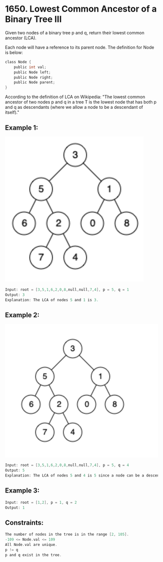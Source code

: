 # 1650. Lowest Common Ancestor of a Binary Tree III


Given two nodes of a binary tree p and q, return their lowest common ancestor (LCA).

Each node will have a reference to its parent node. The definition for Node is below:

```c
class Node {
    public int val;
    public Node left;
    public Node right;
    public Node parent;
}
```
According to the definition of LCA on Wikipedia: "The lowest common ancestor of two nodes p and q in a tree T is the lowest node that has both p and q as descendants (where we allow a node to be a descendant of itself)."

 

## Example 1:

![alt text](image.png)

```c
Input: root = [3,5,1,6,2,0,8,null,null,7,4], p = 5, q = 1
Output: 3
Explanation: The LCA of nodes 5 and 1 is 3.
```

## Example 2:

![alt text](image-1.png)
```c
Input: root = [3,5,1,6,2,0,8,null,null,7,4], p = 5, q = 4
Output: 5
Explanation: The LCA of nodes 5 and 4 is 5 since a node can be a descendant of itself according to the LCA definition.
```

## Example 3:

```c
Input: root = [1,2], p = 1, q = 2
Output: 1
```


## Constraints:

```c
The number of nodes in the tree is in the range [2, 105].
-109 <= Node.val <= 109
All Node.val are unique.
p != q
p and q exist in the tree.
```